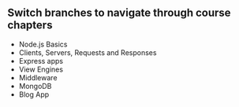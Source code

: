 ## Switch branches to navigate through course chapters

- Node.js Basics
- Clients, Servers, Requests and Responses
- Express apps
- View Engines
- Middleware
- MongoDB
- Blog App
